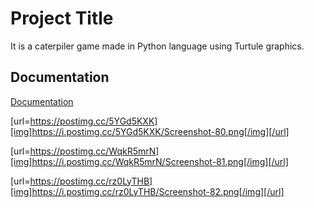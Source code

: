 
# Project Title

It is a caterpiler game made in Python language using Turtule graphics.


## Documentation

[Documentation](https://docs.python.org/3/library/turtle.html)



[url=https://postimg.cc/5YGd5KXK][img]https://i.postimg.cc/5YGd5KXK/Screenshot-80.png[/img][/url]

[url=https://postimg.cc/WqkR5mrN][img]https://i.postimg.cc/WqkR5mrN/Screenshot-81.png[/img][/url]

[url=https://postimg.cc/rz0LyTHB][img]https://i.postimg.cc/rz0LyTHB/Screenshot-82.png[/img][/url]

